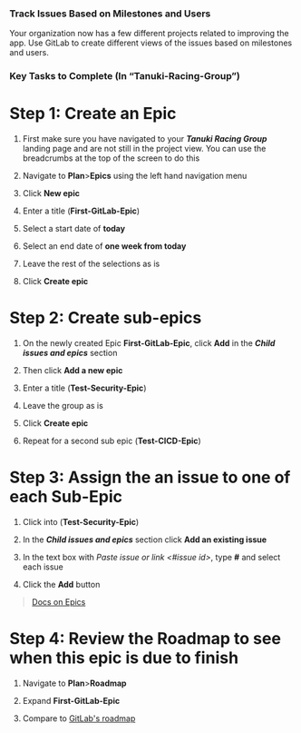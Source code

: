 ### Track Issues Based on Milestones and Users

Your organization now has a few different projects related to improving the app. Use GitLab to create different views of the issues based on milestones and users.

### Key Tasks to Complete (In “Tanuki-Racing-Group”)

# Step 1: Create an Epic

1. First make sure you have navigated to your ***Tanuki Racing Group*** landing page and are not still in the project view. You can use the breadcrumbs at the top of the screen to do this
  
2. Navigate to **Plan**>**Epics** using the left hand navigation menu
  
3. Click **New epic**
  
4. Enter a title (**First-GitLab-Epic**)
  
5. Select a start date of **today**
  
6. Select an end date of **one week from today**
  
7. Leave the rest of the selections as is
  
8. Click **Create epic**

# Step 2: Create sub-epics

1. On the newly created Epic **First-GitLab-Epic**, click **Add** in the ***Child issues and epics*** section
  
2. Then click **Add a new epic**
  
3. Enter a title (**Test-Security-Epic**)
  
4. Leave the group as is
  
5. Click **Create epic**
  
6. Repeat for a second sub epic (**Test-CICD-Epic**)

# Step 3: Assign the an issue to one of each Sub-Epic

1. Click into (**Test-Security-Epic**)
  
2. In the ***Child issues and epics*** section click **Add an existing issue**
  
3. In the text box with *Paste issue or link <#issue id>*, type **#** and select each issue
  
4. Click the **Add** button

> [Docs on Epics](https://docs.gitlab.com/ee/user/group/epics/)

# Step 4: Review the Roadmap to see when this epic is due to finish

1. Navigate to **Plan**>**Roadmap**
  
2. Expand **First-GitLab-Epic**

3. Compare to [GitLab's roadmap](https://gitlab.com/groups/gitlab-org/-/roadmap?state=all&sort=start_date_asc&layout=WEEKS&progress=WEIGHT&show_progress=true&show_milestones=true&milestones_type=ALL)



